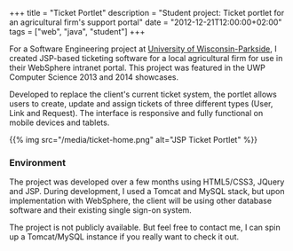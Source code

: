 +++
title = "Ticket Portlet"
description = "Student project: Ticket portlet for an agricultural firm's support portal"
date = "2012-12-21T12:00:00+02:00"
tags = ["web", "java", "student"]
+++

For a Software Engineering project at [University of Wisconsin-Parkside](https://uwp.edu), I created JSP-based ticketing software for a local agricultural firm for use in their WebSphere intranet portal. This project was featured in the UWP Computer Science 2013 and 2014 showcases.

Developed to replace the client's current ticket system, the portlet allows users to create, update and assign tickets of three different types (User, Link and Request). The interface is responsive and fully functional on mobile devices and tablets.

{{% img src="/media/ticket-home.png" alt="JSP Ticket Portlet" %}}

### Environment

The project was developed over a few months using HTML5/CSS3, JQuery and JSP. During development, I used a Tomcat and MySQL stack, but upon implementation with WebSphere, the client will be using other database software and their existing single sign-on system.

The project is not publicly available. But feel free to contact me, I can spin up a Tomcat/MySQL instance if you really want to check it out.

